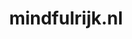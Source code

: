 ---
layout: post
title:  "mindfulrijk.nl"
internal_url:  "/data/mindfulrijk.nl.html"
categories: dutchgov
---